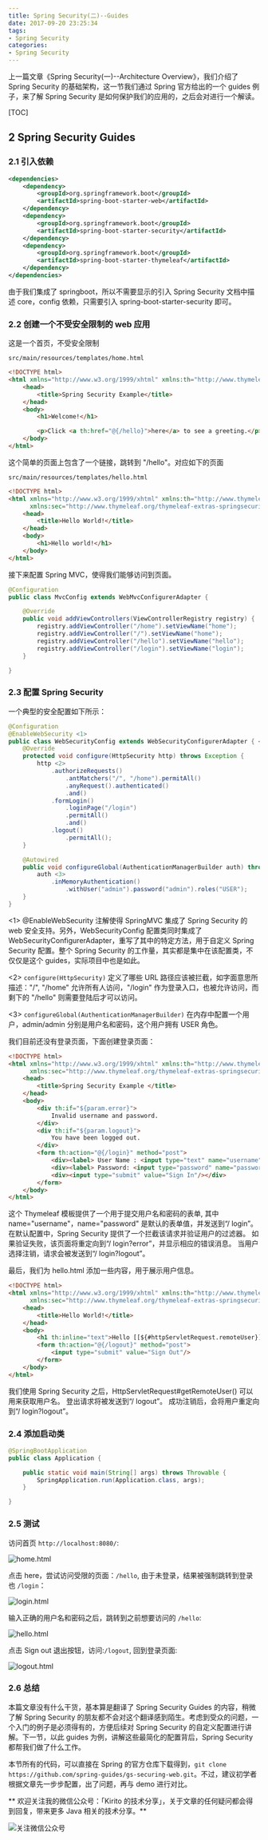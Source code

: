 ```yaml
---
title: Spring Security(二)--Guides
date: 2017-09-20 23:25:34
tags:
- Spring Security
categories:
- Spring Security
---
```


上一篇文章《Spring Security(一)--Architecture Overview》，我们介绍了 Spring Security 的基础架构，这一节我们通过 Spring 官方给出的一个 guides 例子，来了解 Spring Security 是如何保护我们的应用的，之后会对进行一个解读。

[TOC]

## 2 Spring Security Guides

### 2.1 引入依赖

```xml
<dependencies>
    <dependency>
        <groupId>org.springframework.boot</groupId>
        <artifactId>spring-boot-starter-web</artifactId>
    </dependency>
    <dependency>
        <groupId>org.springframework.boot</groupId>
        <artifactId>spring-boot-starter-security</artifactId>
    </dependency>
    <dependency>
        <groupId>org.springframework.boot</groupId>
        <artifactId>spring-boot-starter-thymeleaf</artifactId>
    </dependency>
</dependencies>
```

由于我们集成了 springboot，所以不需要显示的引入 Spring Security 文档中描述 core，config 依赖，只需要引入 spring-boot-starter-security 即可。

<!-- more -->

### 2.2 创建一个不受安全限制的 web 应用

这是一个首页，不受安全限制

`src/main/resources/templates/home.html`

```html
<!DOCTYPE html>
<html xmlns="http://www.w3.org/1999/xhtml" xmlns:th="http://www.thymeleaf.org" xmlns:sec="http://www.thymeleaf.org/thymeleaf-extras-springsecurity3">
    <head>
        <title>Spring Security Example</title>
    </head>
    <body>
        <h1>Welcome!</h1>

        <p>Click <a th:href="@{/hello}">here</a> to see a greeting.</p>
    </body>
</html>
```

这个简单的页面上包含了一个链接，跳转到 "/hello"。对应如下的页面

`src/main/resources/templates/hello.html`

```html
<!DOCTYPE html>
<html xmlns="http://www.w3.org/1999/xhtml" xmlns:th="http://www.thymeleaf.org"
      xmlns:sec="http://www.thymeleaf.org/thymeleaf-extras-springsecurity3">
    <head>
        <title>Hello World!</title>
    </head>
    <body>
        <h1>Hello world!</h1>
    </body>
</html>
```

接下来配置 Spring MVC，使得我们能够访问到页面。

```java
@Configuration
public class MvcConfig extends WebMvcConfigurerAdapter {

    @Override
    public void addViewControllers(ViewControllerRegistry registry) {
        registry.addViewController("/home").setViewName("home");
        registry.addViewController("/").setViewName("home");
        registry.addViewController("/hello").setViewName("hello");
        registry.addViewController("/login").setViewName("login");
    }

}
```

### 2.3 配置 Spring Security

一个典型的安全配置如下所示：

```java
@Configuration
@EnableWebSecurity <1>
public class WebSecurityConfig extends WebSecurityConfigurerAdapter { <1>
    @Override
    protected void configure(HttpSecurity http) throws Exception {
        http <2>
            .authorizeRequests()
                .antMatchers("/", "/home").permitAll()
                .anyRequest().authenticated()
                .and()
            .formLogin()
                .loginPage("/login")
                .permitAll()
                .and()
            .logout()
                .permitAll();
    }

    @Autowired
    public void configureGlobal(AuthenticationManagerBuilder auth) throws Exception {
        auth <3>
            .inMemoryAuthentication()
                .withUser("admin").password("admin").roles("USER");
    }
}
```

<1> @EnableWebSecurity 注解使得 SpringMVC 集成了 Spring Security 的 web 安全支持。另外，WebSecurityConfig 配置类同时集成了 WebSecurityConfigurerAdapter，重写了其中的特定方法，用于自定义 Spring Security 配置。整个 Spring Security 的工作量，其实都是集中在该配置类，不仅仅是这个 guides，实际项目中也是如此。

<2> `configure(HttpSecurity)` 定义了哪些 URL 路径应该被拦截，如字面意思所描述："/", "/home" 允许所有人访问，"/login" 作为登录入口，也被允许访问，而剩下的 "/hello" 则需要登陆后才可以访问。

<3> `configureGlobal(AuthenticationManagerBuilder)` 在内存中配置一个用户，admin/admin 分别是用户名和密码，这个用户拥有 USER 角色。

我们目前还没有登录页面，下面创建登录页面：

```html
<!DOCTYPE html>
<html xmlns="http://www.w3.org/1999/xhtml" xmlns:th="http://www.thymeleaf.org"
      xmlns:sec="http://www.thymeleaf.org/thymeleaf-extras-springsecurity3">
    <head>
        <title>Spring Security Example </title>
    </head>
    <body>
        <div th:if="${param.error}">
            Invalid username and password.
        </div>
        <div th:if="${param.logout}">
            You have been logged out.
        </div>
        <form th:action="@{/login}" method="post">
            <div><label> User Name : <input type="text" name="username"/> </label></div>
            <div><label> Password: <input type="password" name="password"/> </label></div>
            <div><input type="submit" value="Sign In"/></div>
        </form>
    </body>
</html>
```

这个 Thymeleaf 模板提供了一个用于提交用户名和密码的表单, 其中 name="username"，name="password" 是默认的表单值，并发送到“/ login”。 在默认配置中，Spring Security 提供了一个拦截该请求并验证用户的过滤器。 如果验证失败，该页面将重定向到“/ login?error”，并显示相应的错误消息。 当用户选择注销，请求会被发送到“/ login?logout”。

最后，我们为 hello.html 添加一些内容，用于展示用户信息。

```html
<!DOCTYPE html>
<html xmlns="http://www.w3.org/1999/xhtml" xmlns:th="http://www.thymeleaf.org"
      xmlns:sec="http://www.thymeleaf.org/thymeleaf-extras-springsecurity3">
    <head>
        <title>Hello World!</title>
    </head>
    <body>
        <h1 th:inline="text">Hello [[${#httpServletRequest.remoteUser}]]!</h1>
        <form th:action="@{/logout}" method="post">
            <input type="submit" value="Sign Out"/>
        </form>
    </body>
</html>
```

我们使用 Spring Security 之后，HttpServletRequest#getRemoteUser() 可以用来获取用户名。 登出请求将被发送到“/ logout”。 成功注销后，会将用户重定向到“/ login?logout”。

### 2.4 添加启动类

```java
@SpringBootApplication
public class Application {

    public static void main(String[] args) throws Throwable {
        SpringApplication.run(Application.class, args);
    }

}
```

### 2.5 测试

访问首页 `http://localhost:8080/`:

![home.html](https://kirito.iocoder.cn/home.png)

点击 here，尝试访问受限的页面：`/hello`, 由于未登录，结果被强制跳转到登录也 `/login`：

![login.html](https://kirito.iocoder.cn/login.png)

输入正确的用户名和密码之后，跳转到之前想要访问的 `/hello`:

![hello.html](https://kirito.iocoder.cn/hello.png)

点击 Sign out 退出按钮，访问:`/logout`, 回到登录页面:

![logout.html](https://kirito.iocoder.cn/logout.png)

### 2.6 总结

本篇文章没有什么干货，基本算是翻译了 Spring Security Guides 的内容，稍微了解 Spring Security 的朋友都不会对这个翻译感到陌生。考虑到受众的问题，一个入门的例子是必须得有的，方便后续对 Spring Security 的自定义配置进行讲解。下一节，以此 guides 为例，讲解这些最简化的配置背后，Spring Security 都帮我们做了什么工作。

本节所有的代码，可以直接在 Spring 的官方仓库下载得到，`git clone https://github.com/spring-guides/gs-securing-web.git`。不过，建议初学者根据文章先一步步配置，出了问题，再与 demo 进行对比。

** 欢迎关注我的微信公众号：「Kirito 的技术分享」，关于文章的任何疑问都会得到回复，带来更多 Java 相关的技术分享。**

![关注微信公众号](https://kirito.iocoder.cn/qrcode_for_gh_c06057be7960_258%20%281%29.jpg)
